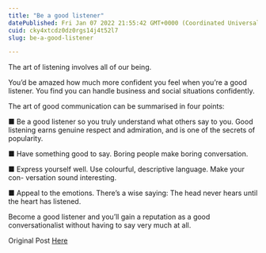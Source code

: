 ```yaml
---
title: "Be a good listener"
datePublished: Fri Jan 07 2022 21:55:42 GMT+0000 (Coordinated Universal Time)
cuid: cky4xtcdz0dz0rgs14j4t52l7
slug: be-a-good-listener

---
```


The art of listening involves all of our being.

You’d be amazed how much more confident you feel when you’re a good listener.
You find you can handle business and social situations confidently.

The art of good communication can be summarised in four points:

■ Be a good listener so you truly understand what others say to you. Good
listening earns genuine respect and admiration, and is one of the secrets of
popularity.

■ Have something good to say. Boring people make boring conversation.

■ Express yourself well. Use colourful, descriptive language. Make your con-
versation sound interesting.

■ Appeal to the emotions. There’s a wise saying: The head never hears until the
heart has listened.

Become a good listener and you’ll gain a reputation as a good conversationalist without
having to say very much at all.

Original Post [Here](https://singlebucks.blogspot.com/2019/06/be-good-listener.html)